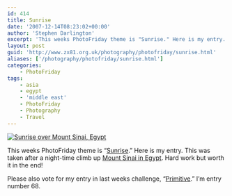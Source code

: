 ```yaml
---
id: 414
title: Sunrise
date: '2007-12-14T08:23:02+00:00'
author: 'Stephen Darlington'
excerpt: 'This weeks PhotoFriday theme is "Sunrise." Here is my entry.'
layout: post
guid: 'http://www.zx81.org.uk/photography/photofriday/sunrise.html'
aliases: ['/photography/photofriday/sunrise.html']
categories:
    - PhotoFriday
tags:
    - asia
    - egypt
    - 'middle east'
    - PhotoFriday
    - Photography
    - Travel
---
```


[![Sunrise over Mount Sinai, Egypt](https://i0.wp.com/farm6.staticflickr.com/5548/10817747773_f3a5ea1d5e.jpg?resize=500%2C333)](http://www.flickr.com/photos/stephendarlington/10817747773/ "Sunrise over Mount Sinai, Egypt by stephendarlington, on Flickr")

This weeks PhotoFriday theme is “[Sunrise](http://www.photofriday.com/archives/challenge/000728.php).” Here is my entry. This was taken after a night-time climb up [Mount Sinai in Egypt](/travel/egypt-mount-sinai.html). Hard work but worth it in the end!

Please also vote for my entry in last weeks challenge, “[Primitive](http://www.photofriday.com/linkviewer.php?id=726).” I’m entry number 68.